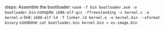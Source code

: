 steps:
Assemble the bootloader: `nasm -f bin bootloader.asm -o bootloader.bin`
compile: `i686-elf-gcc -ffreestanding -c kernel.c -o kernel.o`
link: `i686-elf-ld -T linker.ld kernel.o -o kernel.bin --oformat binary`
combine: `cat bootloader.bin kernel.bin > os-image.bin`
